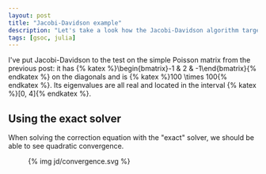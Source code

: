 ```yaml
---
layout: post
title: "Jacobi-Davidson example"
description: "Let's take a look how the Jacobi-Davidson algorithm targets interior eigenvalues of a Poisson matrix."
tags: [gsoc, julia]
---
```


I've put Jacobi-Davidson to the test on the simple Poisson matrix from the previous post: it has {% katex %}\begin{bmatrix}-1 & 2 & -1\end{bmatrix}{% endkatex %} on the diagonals and is {% katex %}100 \times 100{% endkatex %}. Its eigenvalues are all real and located in the interval {% katex %}[0, 4]{% endkatex %}.

## Using the exact solver
When solving the correction equation with the "exact" solver, we should be able to see quadratic convergence.

<figure class="full_width_fig">
    {% img jd/convergence.svg %}
</figure>

